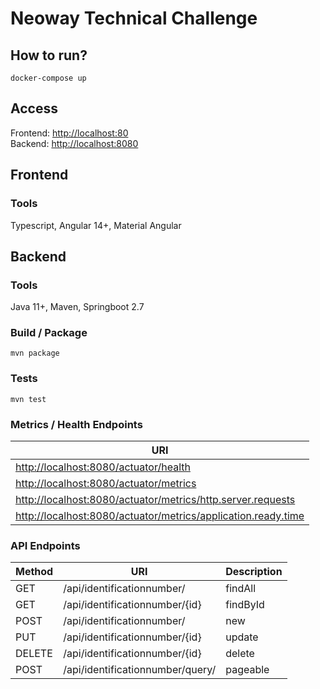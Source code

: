 # Neoway Technical Challenge
## How to run?
```
docker-compose up
```
## Access
Frontend: <http://localhost:80> <br/>
Backend: <http://localhost:8080>

## Frontend
### Tools
Typescript, Angular 14+, Material Angular

## Backend 
### Tools
Java 11+, Maven, Springboot 2.7

### Build / Package
```
mvn package
```
### Tests
```
mvn test
```
### Metrics / Health Endpoints  

| URI |
| ------------------ |
| <http://localhost:8080/actuator/health> |
| <http://localhost:8080/actuator/metrics> |
| <http://localhost:8080/actuator/metrics/http.server.requests> |
| <http://localhost:8080/actuator/metrics/application.ready.time> |

### API Endpoints

| Method | URI | Description |
| ------ | ------------------ | --------------------|
| GET | /api/identificationnumber/ | findAll |
| GET | /api/identificationnumber/{id} | findById |
| POST | /api/identificationnumber/ | new |
| PUT | /api/identificationnumber/{id} | update |
| DELETE | /api/identificationnumber/{id} | delete |
| POST | /api/identificationnumber/query/ | pageable |
